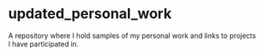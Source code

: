 # updated_personal_work
A repository where I hold samples of my personal work and links to projects I have participated in.
